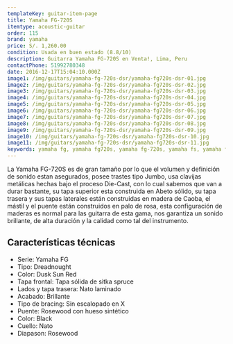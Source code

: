 ```yaml
---
templateKey: guitar-item-page
title: Yamaha FG-720S
itemtype: acoustic-guitar
order: 115
brand: yamaha
price: S/. 1,260.00
condition: Usada en buen estado (8.8/10)
description: Guitarra Yamaha FG-720S en Venta!, Lima, Peru
contactPhone: 51992780348
date: 2016-12-17T15:04:10.000Z
image1: /img/guitars/yamaha-fg-720s-dsr/yamaha-fg720s-dsr-01.jpg
image2: /img/guitars/yamaha-fg-720s-dsr/yamaha-fg720s-dsr-02.jpg
image3: /img/guitars/yamaha-fg-720s-dsr/yamaha-fg720s-dsr-03.jpg
image4: /img/guitars/yamaha-fg-720s-dsr/yamaha-fg720s-dsr-04.jpg
image5: /img/guitars/yamaha-fg-720s-dsr/yamaha-fg720s-dsr-05.jpg
image6: /img/guitars/yamaha-fg-720s-dsr/yamaha-fg720s-dsr-06.jpg
image7: /img/guitars/yamaha-fg-720s-dsr/yamaha-fg720s-dsr-07.jpg
image8: /img/guitars/yamaha-fg-720s-dsr/yamaha-fg720s-dsr-08.jpg
image9: /img/guitars/yamaha-fg-720s-dsr/yamaha-fg720s-dsr-09.jpg
image10: /img/guitars/yamaha-fg-720s-dsr/yamaha-fg720s-dsr-10.jpg
image11: /img/guitars/yamaha-fg-720s-dsr/yamaha-fg720s-dsr-11.jpg
keywords: yamaha fg, yamaha fg720s, yamaha fg-720s, yamaha fs, yamaha fs720s, yamaha fs-720s
---
```


La Yamaha FG-720S es de gran tamaño por lo que el volumen y definición de sonido estan asegurados, posee trastes tipo Jumbo, usa clavijas metálicas hechas bajo el proceso Die-Cast, con lo cual sabemos que van a durar bastante, su tapa superior esta construida en Abeto sólido, su tapa trasera y sus tapas laterales están construidas en madera de Caoba, el mástil y el puente están construidos en palo de rosa, esta configuración de maderas es normal para las guitarra de esta gama, nos garantiza un sonido brillante,  de alta duración y la calidad como tal del instrumento.

## Características técnicas

* Serie: Yamaha FG
* Tipo: Dreadnought
* Color: Dusk Sun Red
* Tapa frontal: Tapa sólida de sitka spruce
* Lados y tapa trasera: Nato laminado
* Acabado: Brillante
* Tipo de bracing: Sin escalopado en X
* Puente: Rosewood con hueso sintético
* Color: Black
* Cuello: Nato
* Diapason: Rosewood
